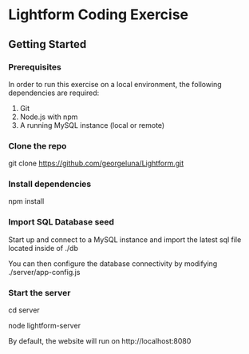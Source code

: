 # Lightform Coding Exercise

## Getting Started

### Prerequisites

In order to run this exercise on a local environment, the following dependencies are required:

1. Git
3. Node.js with npm
4. A running MySQL instance (local or remote)

### Clone the repo

git clone https://github.com/georgeluna/Lightform.git

### Install dependencies

npm install

### Import SQL Database seed

Start up and connect to a MySQL instance and import the latest sql file located inside of ./db

You can then configure the database connectivity by modifying ./server/app-config.js

### Start the server

cd server

node lightform-server

By default, the website will run on http://localhost:8080